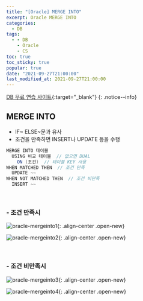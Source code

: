 ```yaml
---
title: "[Oracle] MERGE INTO"
excerpt: Oracle MERGE INTO
categories:
  - DB
tags:
  - - DB
    - Oracle
    - CS
toc: true
toc_sticky: true
popular: true
date: "2021-09-27T21:00:00"
last_modified_at: 2021-09-27T21:00:00
---
```


[DB 무료 연습 사이트](http://www.sqlfiddle.com/){:target="\_blank"}
{: .notice--info}

## MERGE INTO

- IF~ ELSE~문과 유사
- 조건을 만족하면 INSERT나 UPDATE 등을 수행

```java
MERGE INTO 테이블
  USING 비교 테이블  // 없으면 DUAL
    ON (조건)  // 테이블 KEY 사용
WHEN MATCHED THEN  // 조건 만족
  UPDATE ~~
WHEN NOT MATCHED THEN  // 조건 비만족
  INSERT ~~
```

<br>

### - 조건 만족시

![oracle-mergeinto1](https://user-images.githubusercontent.com/62803763/134906970-631d6d2d-c195-4bf8-bbfd-639b4f0eb58d.PNG){: .align-center .open-new}

![oracle-mergeinto2](https://user-images.githubusercontent.com/62803763/134906976-e28b1732-3df9-460f-8b79-e2d4d153ff7f.PNG){: .align-center .open-new}

<br>

### - 조건 비만족시

![oracle-mergeinto3](https://user-images.githubusercontent.com/62803763/134906978-b5e74422-f73a-4b81-9056-6c23fe5c13d7.PNG){: .align-center .open-new}

![oracle-mergeinto4](https://user-images.githubusercontent.com/62803763/134906980-c8367fe6-5b57-400f-9dd1-da7db29abae2.PNG){: .align-center .open-new}
